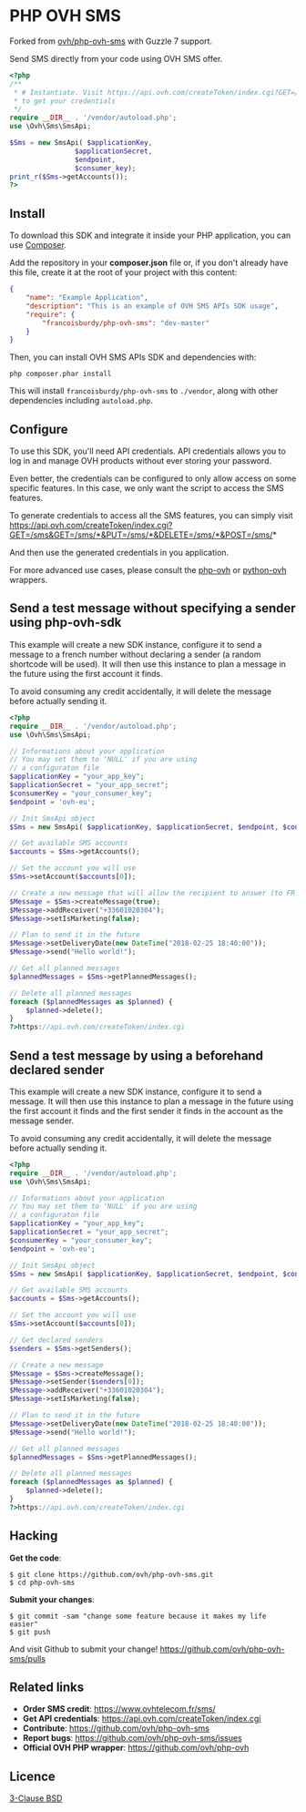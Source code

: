 # PHP OVH SMS

Forked from [ovh/php-ovh-sms](https://github.com/ovh/php-ovh-sms) with Guzzle 7 support.

Send SMS directly from your code using OVH SMS offer.

```php
<?php
/**
 * # Instantiate. Visit https://api.ovh.com/createToken/index.cgi?GET=/sms&GET=/sms/*&PUT=/sms/*&DELETE=/sms/*&POST=/sms/*
 * to get your credentials
 */
require __DIR__ . '/vendor/autoload.php';
use \Ovh\Sms\SmsApi;

$Sms = new SmsApi( $applicationKey,
                $applicationSecret,
                $endpoint,
                $consumer_key);
print_r($Sms->getAccounts());
?>
```

Install
-------

To download this SDK and integrate it inside your PHP application, you can use [Composer](https://getcomposer.org).

Add the repository in your **composer.json** file or, if you don't already have
this file, create it at the root of your project with this content:

```json
{
    "name": "Example Application",
    "description": "This is an example of OVH SMS APIs SDK usage",
    "require": {
        "francoisburdy/php-ovh-sms": "dev-master"
    }
}

```

Then, you can install OVH SMS APIs SDK and dependencies with:

    php composer.phar install

This will install ``francoisburdy/php-ovh-sms`` to ``./vendor``, along with other dependencies
including ``autoload.php``.

Configure
---------

To use this SDK, you'll need API credentials. API credentials allows you to log in and
manage OVH products without ever storing your password.

Even better, the credentials can be configured to only allow access on some specific
features. In this case, we only want the script to access the SMS features.

To generate credentials to access all the SMS features, you can simply visit
https://api.ovh.com/createToken/index.cgi?GET=/sms&GET=/sms/*&PUT=/sms/*&DELETE=/sms/*&POST=/sms/*

And then use the generated credentials in you application.

For more advanced use cases, please consult the [php-ovh](https://github.com/ovh/php-ovh) or
[python-ovh](https://github.com/ovh/python-ovh) wrappers.

Send a test message without specifying a sender using php-ovh-sdk
-------------------------------------

This example will create a new SDK instance, configure it to send a message
to a french number without declaring a sender (a random shortcode will be used).
It will then use this instance to plan a message in the future using the first 
account it finds.

To avoid consuming any credit accidentally, it will delete the message before
actually sending it.

```php
<?php
require __DIR__ . '/vendor/autoload.php';
use \Ovh\Sms\SmsApi;

// Informations about your application
// You may set them to 'NULL' if you are using
// a configuraton file
$applicationKey = "your_app_key";
$applicationSecret = "your_app_secret";
$consumerKey = "your_consumer_key";
$endpoint = 'ovh-eu';

// Init SmsApi object
$Sms = new SmsApi( $applicationKey, $applicationSecret, $endpoint, $consumerKey );

// Get available SMS accounts
$accounts = $Sms->getAccounts();

// Set the account you will use
$Sms->setAccount($accounts[0]);

// Create a new message that will allow the recipient to answer (to FR receipients only)
$Message = $Sms->createMessage(true);
$Message->addReceiver("+33601020304");
$Message->setIsMarketing(false);

// Plan to send it in the future
$Message->setDeliveryDate(new DateTime("2018-02-25 18:40:00"));
$Message->send("Hello world!");

// Get all planned messages
$plannedMessages = $Sms->getPlannedMessages();

// Delete all planned messages
foreach ($plannedMessages as $planned) {
    $planned->delete();
}
?>https://api.ovh.com/createToken/index.cgi
```

Send a test message by using a beforehand declared sender
-------------------------------------

This example will create a new SDK instance, configure it to send a message.
It will then use this instance to plan a message in the future using the first
account it finds and the first sender it finds in the account as the message sender.

To avoid consuming any credit accidentally, it will delete the message before
actually sending it.

```php
<?php
require __DIR__ . '/vendor/autoload.php';
use \Ovh\Sms\SmsApi;

// Informations about your application
// You may set them to 'NULL' if you are using
// a configuraton file
$applicationKey = "your_app_key";
$applicationSecret = "your_app_secret";
$consumerKey = "your_consumer_key";
$endpoint = 'ovh-eu';

// Init SmsApi object
$Sms = new SmsApi( $applicationKey, $applicationSecret, $endpoint, $consumerKey );

// Get available SMS accounts
$accounts = $Sms->getAccounts();

// Set the account you will use
$Sms->setAccount($accounts[0]);

// Get declared senders
$senders = $Sms->getSenders();

// Create a new message
$Message = $Sms->createMessage();
$Message->setSender($senders[0]);
$Message->addReceiver("+33601020304");
$Message->setIsMarketing(false);

// Plan to send it in the future
$Message->setDeliveryDate(new DateTime("2018-02-25 18:40:00"));
$Message->send("Hello world!");

// Get all planned messages
$plannedMessages = $Sms->getPlannedMessages();

// Delete all planned messages
foreach ($plannedMessages as $planned) {
    $planned->delete();
}
?>https://api.ovh.com/createToken/index.cgi
```

## Hacking

**Get the code**:

```
$ git clone https://github.com/ovh/php-ovh-sms.git
$ cd php-ovh-sms
```

**Submit your changes**:

```
$ git commit -sam "change some feature because it makes my life easier"
$ git push
```

And visit Github to submit your change! https://github.com/ovh/php-ovh-sms/pulls

## Related links

- **Order SMS credit**: https://www.ovhtelecom.fr/sms/
- **Get API credentials**: https://api.ovh.com/createToken/index.cgi
- **Contribute**: https://github.com/ovh/php-ovh-sms
- **Report bugs**: https://github.com/ovh/php-ovh-sms/issues
- **Official OVH PHP wrapper**: https://github.com/ovh/php-ovh

## Licence

[3-Clause BSD](https://github.com/ovh/php-ovh-sms/blob/master/LICENSE)

